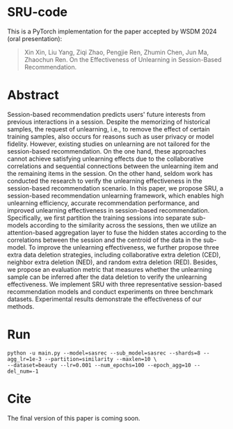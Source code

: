 # SRU-code
This is a PyTorch implementation for the paper accepted by WSDM 2024 (oral presentation):
> Xin Xin, Liu Yang, Ziqi Zhao, Pengjie Ren, Zhumin Chen, Jun Ma, Zhaochun Ren. On the Effectiveness of Unlearning in Session-Based Recommendation.

# Abstract
Session-based recommendation predicts users' future interests from previous interactions in a session. Despite the memorizing of historical samples, the request of unlearning, i.e., to remove the effect of certain training samples, also occurs for reasons such as user privacy or model fidelity. However, existing studies on unlearning are not tailored for the session-based recommendation. On the one hand, these approaches cannot achieve satisfying unlearning effects due to the collaborative correlations and sequential connections between the unlearning item and the remaining items in the session. On the other hand, seldom work has conducted the research to verify the unlearning effectiveness in the session-based recommendation scenario.
In this paper, we propose SRU, a session-based recommendation unlearning framework, which enables high unlearning efficiency, accurate recommendation performance, and improved unlearning effectiveness in session-based recommendation. Specifically, we first partition the training sessions into separate sub-models according to the similarity across the sessions, then we utilize an attention-based aggregation layer to fuse the hidden states according to the correlations between the session and the centroid of the data in the sub-model. To improve the unlearning effectiveness, we further propose three extra data deletion strategies, including collaborative extra deletion (CED), neighbor extra deletion (NED), and random extra deletion (RED). Besides, we propose an evaluation metric that measures whether the unlearning sample can be inferred after the data deletion to verify the unlearning effectiveness. We implement SRU with three representative session-based recommendation models and conduct experiments on three benchmark datasets. Experimental results demonstrate the effectiveness of our methods.

# Run
```
python -u main.py --model=sasrec --sub_model=sasrec --shards=8 --agg_lr=1e-3 --partition=similarity --maxlen=10 \
--dataset=beauty --lr=0.001 --num_epochs=100 --epoch_agg=10 --del_num=-1
```

# Cite
The final version of this paper is coming soon.
